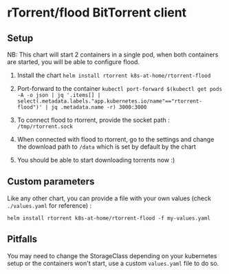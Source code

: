 # rTorrent/flood BitTorrent client

## Setup

NB: This chart will start 2 containers in a single pod, when both containers are started, you will be able to configure flood.

1. Install the chart `helm install rtorrent k8s-at-home/rtorrent-flood`

2. Port-forward to the container `kubectl port-forward $(kubectl get pods -A -o json | jq '.items[] | select(.metadata.labels."app.kubernetes.io/name"=="rtorrent-flood")' | jq .metadata.name -r) 3000:3000`

3. To connect flood to rtorrent, provide the socket path : `/tmp/rtorrent.sock`

4. When connected with flood to rtorrent, go to the settings and change the download path to `/data` which is set by default by the chart

5. You should be able to start downloading torrents now :)


## Custom parameters

Like any other chart, you can provide a file with your own values (check `./values.yaml` for reference) :

`helm install rtorrent k8s-at-home/rtorrent-flood -f my-values.yaml`


## Pitfalls

You may need to change the StorageClass depending on your kubernetes setup or the containers won't start, use a custom `values.yaml` file to do so.
